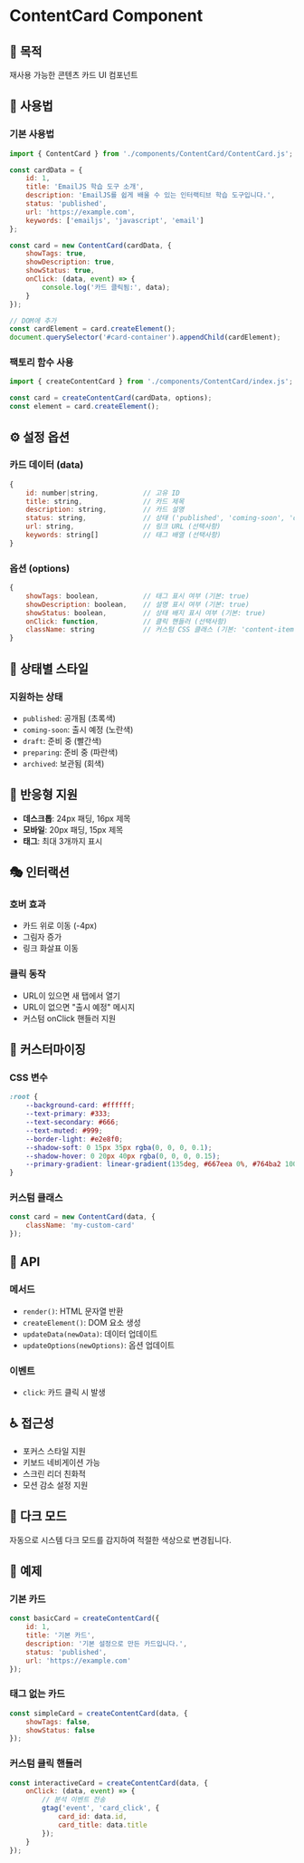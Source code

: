 # ContentCard Component

## 🎯 목적
재사용 가능한 콘텐츠 카드 UI 컴포넌트

## 🚀 사용법

### 기본 사용법
```javascript
import { ContentCard } from './components/ContentCard/ContentCard.js';

const cardData = {
    id: 1,
    title: 'EmailJS 학습 도구 소개',
    description: 'EmailJS를 쉽게 배울 수 있는 인터랙티브 학습 도구입니다.',
    status: 'published',
    url: 'https://example.com',
    keywords: ['emailjs', 'javascript', 'email']
};

const card = new ContentCard(cardData, {
    showTags: true,
    showDescription: true,
    showStatus: true,
    onClick: (data, event) => {
        console.log('카드 클릭됨:', data);
    }
});

// DOM에 추가
const cardElement = card.createElement();
document.querySelector('#card-container').appendChild(cardElement);
```

### 팩토리 함수 사용
```javascript
import { createContentCard } from './components/ContentCard/index.js';

const card = createContentCard(cardData, options);
const element = card.createElement();
```

## ⚙️ 설정 옵션

### 카드 데이터 (data)
```javascript
{
    id: number|string,           // 고유 ID
    title: string,               // 카드 제목
    description: string,         // 카드 설명
    status: string,              // 상태 ('published', 'coming-soon', 'draft', etc.)
    url: string,                 // 링크 URL (선택사항)
    keywords: string[]           // 태그 배열 (선택사항)
}
```

### 옵션 (options)
```javascript
{
    showTags: boolean,           // 태그 표시 여부 (기본: true)
    showDescription: boolean,    // 설명 표시 여부 (기본: true)
    showStatus: boolean,         // 상태 배지 표시 여부 (기본: true)
    onClick: function,           // 클릭 핸들러 (선택사항)
    className: string            // 커스텀 CSS 클래스 (기본: 'content-item')
}
```

## 🎨 상태별 스타일

### 지원하는 상태
- `published`: 공개됨 (초록색)
- `coming-soon`: 출시 예정 (노란색)
- `draft`: 준비 중 (빨간색)
- `preparing`: 준비 중 (파란색)
- `archived`: 보관됨 (회색)

## 📱 반응형 지원

- **데스크톱**: 24px 패딩, 16px 제목
- **모바일**: 20px 패딩, 15px 제목
- **태그**: 최대 3개까지 표시

## 🎭 인터랙션

### 호버 효과
- 카드 위로 이동 (-4px)
- 그림자 증가
- 링크 화살표 이동

### 클릭 동작
- URL이 있으면 새 탭에서 열기
- URL이 없으면 "출시 예정" 메시지
- 커스텀 onClick 핸들러 지원

## 🔧 커스터마이징

### CSS 변수
```css
:root {
    --background-card: #ffffff;
    --text-primary: #333;
    --text-secondary: #666;
    --text-muted: #999;
    --border-light: #e2e8f0;
    --shadow-soft: 0 15px 35px rgba(0, 0, 0, 0.1);
    --shadow-hover: 0 20px 40px rgba(0, 0, 0, 0.15);
    --primary-gradient: linear-gradient(135deg, #667eea 0%, #764ba2 100%);
}
```

### 커스텀 클래스
```javascript
const card = new ContentCard(data, {
    className: 'my-custom-card'
});
```

## 📡 API

### 메서드
- `render()`: HTML 문자열 반환
- `createElement()`: DOM 요소 생성
- `updateData(newData)`: 데이터 업데이트
- `updateOptions(newOptions)`: 옵션 업데이트

### 이벤트
- `click`: 카드 클릭 시 발생

## ♿ 접근성

- 포커스 스타일 지원
- 키보드 네비게이션 가능
- 스크린 리더 친화적
- 모션 감소 설정 지원

## 🌙 다크 모드

자동으로 시스템 다크 모드를 감지하여 적절한 색상으로 변경됩니다.

## 📄 예제

### 기본 카드
```javascript
const basicCard = createContentCard({
    id: 1,
    title: '기본 카드',
    description: '기본 설정으로 만든 카드입니다.',
    status: 'published',
    url: 'https://example.com'
});
```

### 태그 없는 카드
```javascript
const simpleCard = createContentCard(data, {
    showTags: false,
    showStatus: false
});
```

### 커스텀 클릭 핸들러
```javascript
const interactiveCard = createContentCard(data, {
    onClick: (data, event) => {
        // 분석 이벤트 전송
        gtag('event', 'card_click', {
            card_id: data.id,
            card_title: data.title
        });
    }
});
```